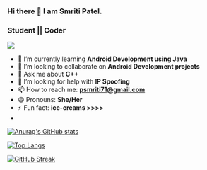 ### Hi there 👋 I  am Smriti Patel.
### Student || Coder 

![](https://komarev.com/ghpvc/?username=smriti596)




<!-- - 🔭 I’m currently working on ... -->
- 🌱 I’m currently learning **Android Development using Java**
- 👯 I’m looking to collaborate on **Android Development projects**
- 💬 Ask me about **C++**
- 🤔 I’m looking for help with **IP Spoofing**
- 📫 How to reach me: **psmriti71@gmail.com**
- 😄 Pronouns: **She/Her**
- ⚡ Fun fact: **ice-creams >>>>**
- 


<!-- ## Languages: -->



[![Anurag's GitHub stats](https://github-readme-stats.vercel.app/api?username=smriti596)](https://github.com/anuraghazra/github-readme-stats)

[![Top Langs](https://github-readme-stats.vercel.app/api/top-langs/?username=smriti596)](https://github.com/anuraghazra/github-readme-stats)


[![GitHub Streak](https://github-readme-streak-stats.herokuapp.com/?user=smriti596)](https://git.io/streak-stats)




